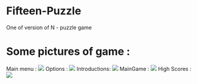 # Fifteen-Puzzle
One of version of N - puzzle game 

# Some pictures of game : 
Main menu : 
<img src = "https://scontent-hkg3-1.xx.fbcdn.net/v/t1.0-9/30443072_234666910607063_7081331508283179008_n.jpg?_nc_cat=0&_nc_eui2=v1%3AAeHSpkPtoMj-4HRs5kJoM3v10PEWsbvt2o1Js5JLm9_NLgvhZnEc3O8q8GJCJiraAemKPlZdVppvufs5EsJ5o1OCB8gyIgGNAlPBKxBD9Ucn-g&oh=bb73ee954170709779c39016ff002e7e&oe=5B325383"> 
Options : 
<img src = "https://scontent-hkg3-1.xx.fbcdn.net/v/t1.0-9/30581901_234666943940393_8260363721105211392_n.jpg?_nc_cat=0&_nc_eui2=v1%3AAeHQbXEsdeQjSp8QP4gdoVA2lk4u_hOoyWi4zyADaiP0eVXBX3oSAQ33uLSIp31thISIP2jcpxe5KYA4OIvXqau6Y3_IGo11nn-1_P5Whchstw&oh=c46767cfab37140899160397ffdf9c50&oe=5B7338D2">
Introductions: 
<img src ="https://scontent-hkg3-1.xx.fbcdn.net/v/t1.0-9/30582338_234666800607074_3245686551996268544_n.jpg?_nc_cat=0&_nc_eui2=v1%3AAeHyoSC1-kb2I2qU_XJWo9Yl-6xrQQ_NB1vETm24c2-XFa2CsGhcvj2Z-C2TB-uL3ARkMFtk3u2P1Flj91siTl7X3-uG7lGHplbWinEjjx0eNg&oh=819764602d37a6e1f8c11088bbd67c14&oe=5B70AF77">
MainGame : 
<img src = "https://scontent-hkg3-1.xx.fbcdn.net/v/t1.0-9/30442852_234666737273747_4303521303190568960_n.jpg?_nc_cat=0&_nc_eui2=v1%3AAeHqjHN95PxC22Skz4yxVb6LUJMDYQf78pxsEXV904dr3iEybRejeEV0B6rxLR286QBRvNjwkYM1Rlg6G-klze9anfqYc7yruMDOnOvvMEiYCw&oh=f266cf5400d9bcd47d6ffbe054523c06&oe=5B5EBBD1"> 
High Scores : 
<img src = "https://scontent-hkg3-1.xx.fbcdn.net/v/t1.0-9/30531268_234666867273734_9144443590359908352_n.jpg?_nc_cat=0&_nc_eui2=v1%3AAeFCL1BvLAubuoXyRnFfcXj5InwGnLSnMnh1doYZTVDMLHrgd4MAo64HkQwz7IR6AzvRXsnMxCvacqmu1SrfZw0sl85iGiOKYABXhxeEy06dBA&oh=abe73013343efbb5f2886b104fe3d291&oe=5B2BF57B"> 
